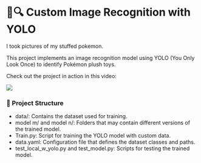 # 🧸🔍 Custom Image Recognition with YOLO

I took pictures of my stuffed pokemon.

This project implements an image recognition model using YOLO (You Only Look Once) to identify Pokémon plush toys.

Check out the project in action in this video:

[![](https://markdown-videos.deta.dev/youtube/5XR7naZ_zZA)](https://youtu.be/watch?v=5XR7naZ_zZA)

### 📁 Project Structure

- data/: Contains the dataset used for training.
- model m/ and model n/: Folders that may contain different versions of the trained model.
- Train.py: Script for training the YOLO model with custom data.
- data.yaml: Configuration file that defines the dataset classes and paths.
- test_local_w_yolo.py and test_model.py: Scripts for testing the trained model.

